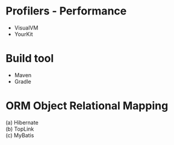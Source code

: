# Profilers - Performance 
- VisualVM
- YourKit

# Build tool 
- Maven 
- Gradle 

# ORM Object Relational Mapping   
(a) Hibernate  
(b) TopLink   
(c) MyBatis  